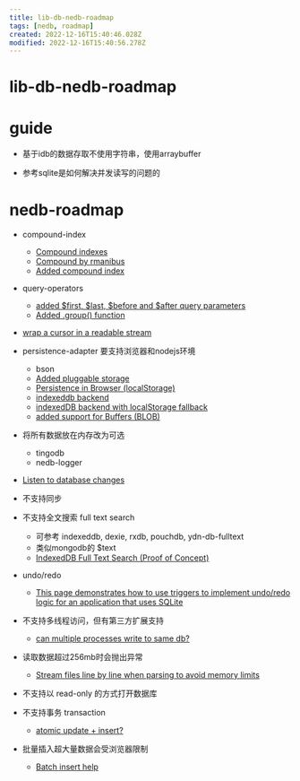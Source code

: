 ```yaml
---
title: lib-db-nedb-roadmap
tags: [nedb, roadmap]
created: 2022-12-16T15:40:46.028Z
modified: 2022-12-16T15:40:56.278Z
---
```


# lib-db-nedb-roadmap

# guide

- 基于idb的数据存取不使用字符串，使用arraybuffer

- 参考sqlite是如何解决并发读写的问题的
# nedb-roadmap
- compound-index
  - [Compound indexes](https://github.com/louischatriot/nedb/issues/93)
  - [Compound by rmanibus](https://github.com/louischatriot/nedb/pull/660)
  - [Added compound index](https://github.com/louischatriot/nedb/pull/208)

- query-operators
  - [added $first, $last, $before and $after query parameters](https://github.com/louischatriot/nedb/pull/148)
  - [Added .group() function](https://github.com/louischatriot/nedb/pull/153)

- [wrap a cursor in a readable stream](https://github.com/louischatriot/nedb/issues/465)

- persistence-adapter 要支持浏览器和nodejs环境
  - bson
  - [Added pluggable storage](https://github.com/louischatriot/nedb/pull/427)
  - [Persistence in Browser (localStorage)](https://github.com/louischatriot/nedb/pull/168)
  - [indexeddb backend](https://github.com/louischatriot/nedb/pull/223)
  - [indexedDB backend with localStorage fallback](https://github.com/louischatriot/nedb/pull/322)
  - [added support for Buffers (BLOB)](https://github.com/louischatriot/nedb/pull/167)

- 将所有数据放在内存改为可选
  - tingodb
  - nedb-logger

- [Listen to database changes](https://github.com/louischatriot/nedb/issues/175)

- 不支持同步

- 不支持全文搜索 full text search
  - 可参考 indexeddb, dexie, rxdb, pouchdb, ydn-db-fulltext
  - 类似mongodb的 $text 
  - [IndexedDB Full Text Search (Proof of Concept)](https://gist.github.com/inexorabletash/a279f03ab5610817c0540c83857e4295)

- undo/redo
  - [This page demonstrates how to use triggers to implement undo/redo logic for an application that uses SQLite](https://www.sqlite.org/undoredo.html)

- 不支持多线程访问，但有第三方扩展支持
  - [can multiple processes write to same db?](https://github.com/louischatriot/nedb/issues/479)

- 读取数据超过256mb时会抛出异常
  - [Stream files line by line when parsing to avoid memory limits](https://github.com/louischatriot/nedb/pull/463)

- 不支持以 read-only 的方式打开数据库

- 不支持事务 transaction
  - [atomic update + insert?](https://github.com/louischatriot/nedb/issues/398)

- 批量插入超大量数据会受浏览器限制
  - [Batch insert help](https://github.com/louischatriot/nedb/issues/62)
